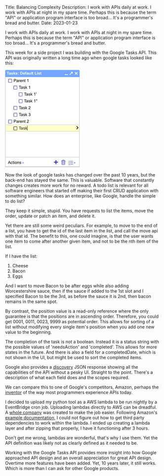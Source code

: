 Title: Balancing Complexity
Description: I work with APIs daily at work. I work with APIs at night in my spare time. Perhaps this is because the term "API" or application program interface is too broad... It's a programmer's bread and butter.
Date: 2023-01-23

I work with APIs daily at work. I work with APIs at night in my spare time. Perhaps this is because the term "API" or application program interface is too broad... It's a programmer's bread and butter.

This week for a side project I was building with the Google Tasks API. This API was originally written a long time ago when google tasks looked like this:

![Outdated Google Tasks Screenshot](../assets/balancing_complexity_1.png)

Now the look of google tasks has changed over the past 10 years, but the back-end has stayed the same. This is valuable. Software that constantly changes creates more work for no reward. A todo list is relevant for all software engineers that started off making their first CRUD application with something similar. How does an enterprise, like Google, handle the simple to do list?

They keep it simple, stupid. You have requests to list the items, move the order, update or patch an item, and delete it. 

Yet there are still some weird peculiars. For example, to move to the end of a list, you have to get the id of the last item in the list, and call the move api with that id. The benefit to this, one could imagine, is that the user wants one item to come after another given item, and not to be the nth item of the list. 

If I have the list:

  1. Cheese
  2. Bacon
  3. Eggs

And I want to move Bacon to be after eggs while also adding Worcestershire sauce, then if the sauce if added to the 1st slot and I specified Bacon to be the 3rd, as before the sauce it is 2nd, then bacon remains in the same spot.

By contrast, the position value is a read-only reference where the only guarantee is that the positions are in ascending order. Therefore, you could get 0001, 0011, 0023, 9999 as potential order. This allows for sorting of a list without modifying every single item's position when you add one new value to the beginning.

The completion of the task is not a boolean. Instead it is a status string with the possible values of 'needsAction' and 'completed'. This allows for more states in the future. And there is also a field for a completedDate, which is not shown in the UI, but might be used to sort the completed items.

Google also provides a [discovery](https://www.googleapis.com/discovery/v1/apis/tasks/v1/rest) JSON response showing all the capabilities of the API without a pesky UI. Straight to the point. There's a description of what each field does and the scopes required.

We can compare this to one of Google's competitors, Amazon, perhaps the [inventor](https://nordicapis.com/the-bezos-api-mandate-amazons-manifesto-for-externalization/) of the way most programmers experience APIs today.

I decided to upload my python tool as a AWS lambda to be run nightly by a EventBridge cron job. Uploading lambdas directly to AWS can be dreadful. A [whole company](https://www.serverless.com/) was created to make the job easier. Following Amazon's [example documentation](https://docs.aws.amazon.com/lambda/latest/dg/python-package.html#python-package-dependencies), I could not figure out how to get third party dependencies to work within the lambda. I ended up creating a lambda layer and after zipping that properly, I have it functioning after 3 hours.

Don't get me wrong, lambdas are wonderful, that's why I use them. Yet the API definition was likely not as clearly defined as it needed to be.

Working with the Google Tasks API provides more insight into how Google approached API design and an overall appreciation for great API design. Overtime more features have been added. Yet, 10 years later, it still works. Which is more than I can ask for other Google products.